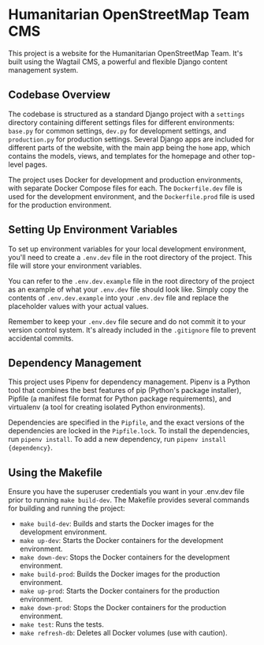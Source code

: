 # Humanitarian OpenStreetMap Team CMS

This project is a website for the Humanitarian OpenStreetMap Team. It's built using the Wagtail CMS, a powerful and flexible Django content management system.

## Codebase Overview

The codebase is structured as a standard Django project with a `settings` directory containing different settings files for different environments: `base.py` for common settings, `dev.py` for development settings, and `production.py` for production settings. Several Django apps are included for different parts of the website, with the main app being the `home` app, which contains the models, views, and templates for the homepage and other top-level pages.

The project uses Docker for development and production environments, with separate Docker Compose files for each. The `Dockerfile.dev` file is used for the development environment, and the `Dockerfile.prod` file is used for the production environment.

## Setting Up Environment Variables

To set up environment variables for your local development environment, you'll need to create a `.env.dev` file in the root directory of the project. This file will store your environment variables.

You can refer to the `.env.dev.example` file in the root directory of the project as an example of what your `.env.dev` file should look like. Simply copy the contents of `.env.dev.example` into your `.env.dev` file and replace the placeholder values with your actual values.

Remember to keep your `.env.dev` file secure and do not commit it to your version control system. It's already included in the `.gitignore` file to prevent accidental commits.

## Dependency Management

This project uses Pipenv for dependency management. Pipenv is a Python tool that combines the best features of pip (Python's package installer), Pipfile (a manifest file format for Python package requirements), and virtualenv (a tool for creating isolated Python environments).

Dependencies are specified in the `Pipfile`, and the exact versions of the dependencies are locked in the `Pipfile.lock`. To install the dependencies, run `pipenv install`. To add a new dependency, run `pipenv install {dependency}`.

## Using the Makefile

Ensure you have the superuser credentials you want in your .env.dev file prior to running `make build-dev`.
The Makefile provides several commands for building and running the project:

- `make build-dev`: Builds and starts the Docker images for the development environment.
- `make up-dev`: Starts the Docker containers for the development environment.
- `make down-dev`: Stops the Docker containers for the development environment.
- `make build-prod`: Builds the Docker images for the production environment.
- `make up-prod`: Starts the Docker containers for the production environment.
- `make down-prod`: Stops the Docker containers for the production environment.
- `make test`: Runs the tests.
- `make refresh-db`: Deletes all Docker volumes (use with caution).
